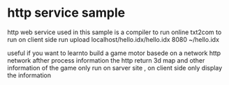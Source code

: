 # http service sample


http 
web service 
used in this sample is a compiler to run online txt2com
to run on client side run upload localhost/hello.idx/hello.idx
 8080 ~/hello.idx


useful if you want to learnto build a game motor basede
on a network http network afther process information
the http return 3d map and other information of the game
only run on sarver site , on client side only 
display the information








